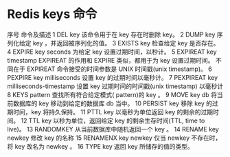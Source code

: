 # Redis keys 命令

序号	命令及描述
1	DEL key
该命令用于在 key 存在时删除 key。
2	DUMP key 
序列化给定 key ，并返回被序列化的值。
3	EXISTS key 
检查给定 key 是否存在。
4	EXPIRE key seconds
为给定 key 设置过期时间，以秒计。
5	EXPIREAT key timestamp 
EXPIREAT 的作用和 EXPIRE 类似，都用于为 key 设置过期时间。 不同在于 EXPIREAT 命令接受的时间参数是 UNIX 时间戳(unix timestamp)。
6	PEXPIRE key milliseconds 
设置 key 的过期时间以毫秒计。
7	PEXPIREAT key milliseconds-timestamp 
设置 key 过期时间的时间戳(unix timestamp) 以毫秒计
8	KEYS pattern 
查找所有符合给定模式( pattern)的 key 。
9	MOVE key db 
将当前数据库的 key 移动到给定的数据库 db 当中。
10	PERSIST key 
移除 key 的过期时间，key 将持久保持。
11	PTTL key 
以毫秒为单位返回 key 的剩余的过期时间。
12	TTL key 
以秒为单位，返回给定 key 的剩余生存时间(TTL, time to live)。
13	RANDOMKEY 
从当前数据库中随机返回一个 key 。
14	RENAME key newkey 
修改 key 的名称
15	RENAMENX key newkey 
仅当 newkey 不存在时，将 key 改名为 newkey 。
16	TYPE key 
返回 key 所储存的值的类型。